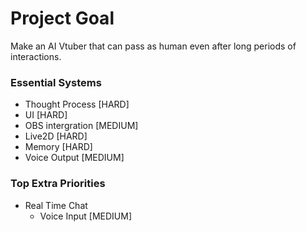 # Project Goal
Make an AI Vtuber that can pass as human even after long periods of interactions.

### Essential Systems
- Thought Process [HARD]
- UI [HARD]
- OBS intergration [MEDIUM]
- Live2D [HARD]
- Memory [HARD]
- Voice Output [MEDIUM]

### Top Extra Priorities
- Real Time Chat
  - Voice Input [MEDIUM]

